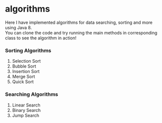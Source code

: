 # algorithms
Here I have implemented algorithms for data searching, sorting and more using Java 8. <br/>
You can clone the code and try running the main methods in corresponding class to see the algorithm in action!

### Sorting Algorithms
1. Selection Sort
2. Bubble Sort
3. Insertion Sort
4. Merge Sort
5. Quick Sort

### Searching Algorithms
1. Linear Search
2. Binary Search
3. Jump Search
